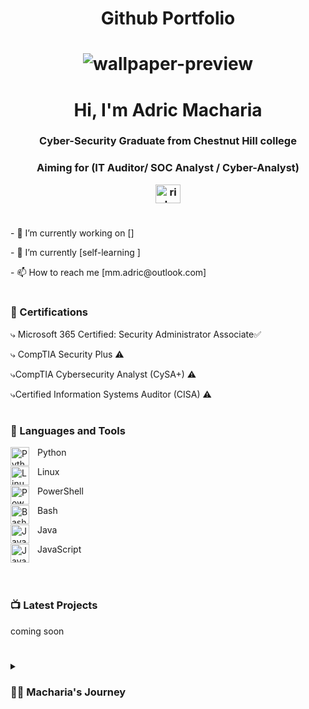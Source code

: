 #  <h1 align="center">Github Portfolio
# <h1 align="center">![wallpaper-preview](https://user-images.githubusercontent.com/128648409/230751521-cb35e8bc-583e-4ec7-a1b6-1466e94c6705.jpg)
<h1 align="center">Hi, I'm Adric Macharia</h1>
<h3 align="center">Cyber-Security Graduate from Chestnut Hill college</h3>
<h3 align="center">Aiming for (IT Auditor/ SOC Analyst / Cyber-Analyst)
</p>   

<p align="center"> <a href="https://www.linkedin.com/in/adric-macharia-5b7a48165/" target="blank"><img align="center" src="https://raw.githubusercontent.com/rahuldkjain/github-profile-readme-generator/master/src/images/icons/Social/linked-in-alt.svg" alt="rishav-chanda-b89a791b3" height="30" width="40" /></a>


#
   
   

<p align="left"> 
- 🔭 I’m currently working on []
<p align="left"> 
- 🌱 I’m currently [self-learning ]
<p align="left"> 
- 📫 How to reach me [mm.adric@outlook.com]



   
#
   
   

### 📜 Certifications
<!-- BEGIN Projects -->
⤷ Microsoft 365 Certified: Security Administrator Associate✅</p>
⤷ CompTIA Security Plus ⚠️</p>
⤷CompTIA Cybersecurity Analyst (CySA+) ⚠️</p>
⤷Certified Information Systems Auditor (CISA) ⚠️</p>
</p>
<!-- END Projects -->



#

### 🧰 Languages and Tools

<img align="left" alt="Python" width="30px" style="padding-right:10px;" src="https://cdn.jsdelivr.net/gh/devicons/devicon/icons/python/python-plain.svg" />
Python</p>
<img align="left" alt="Linux" width="30px" style="padding-right:10px;" src="https://cdn.jsdelivr.net/gh/devicons/devicon/icons/linux/linux-original.svg" />
Linux</p>
<img align="left" alt="PowerShell" width="30px" style="padding-right:10px;" src="https://raw.githubusercontent.com/PowerShell/PowerShell/master/assets/ps_black_64.svg?sanitize=true" />
PowerShell</p>
<img align="left" alt="Bash" width="30px" style="padding-right:10px;" src="https://cdn.jsdelivr.net/gh/devicons/devicon/icons/bash/bash-original.svg" />
Bash</p>
<img align="left" alt="Java" width="30px" style="padding-right:10px;" src="https://cdn.jsdelivr.net/gh/devicons/devicon/icons/java/java-original.svg"/>
Java</p>
<img align="left" alt="JavaScript" width="30px" style="padding-right:10px;" src="https://cdn.jsdelivr.net/gh/devicons/devicon/icons/javascript/javascript-plain.svg" />
JavaScript</p>

<br />

#

### 📺 Latest Projects

<!-- BEGIN Projects -->
coming soon
<!-- END Projects -->


#

<details>
 <summary><h3>👨‍💻 Macharia's Journey</h3></summary>
   I embarked on his Cyber-Security journey as a curious student with a passion for learning about the digital world, including code, Unix, Linux, and theory. Along the way, he taught himself iOS development with the goal of building his own app, but eventually found himself drawn to excelling in Cyber-Security. This led him to search for a full-time job in Cyber-Security after graduation. While working in Cyber-Security, Adric also pursued his passion for self-learning, particularly in the field of app development. 


